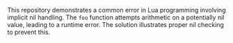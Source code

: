 This repository demonstrates a common error in Lua programming involving implicit nil handling.  The `foo` function attempts arithmetic on a potentially nil value, leading to a runtime error.  The solution illustrates proper nil checking to prevent this.